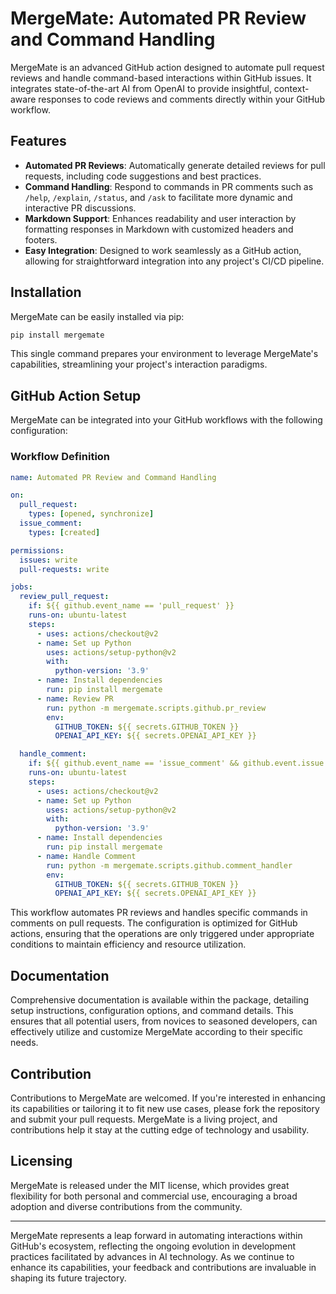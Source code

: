 # MergeMate: Automated PR Review and Command Handling

MergeMate is an advanced GitHub action designed to automate pull request reviews and handle command-based interactions within GitHub issues. It integrates state-of-the-art AI from OpenAI to provide insightful, context-aware responses to code reviews and comments directly within your GitHub workflow.

## Features

- **Automated PR Reviews**: Automatically generate detailed reviews for pull requests, including code suggestions and best practices.
- **Command Handling**: Respond to commands in PR comments such as `/help`, `/explain`, `/status`, and `/ask` to facilitate more dynamic and interactive PR discussions.
- **Markdown Support**: Enhances readability and user interaction by formatting responses in Markdown with customized headers and footers.
- **Easy Integration**: Designed to work seamlessly as a GitHub action, allowing for straightforward integration into any project's CI/CD pipeline.

## Installation

MergeMate can be easily installed via pip:

```bash
pip install mergemate
```

This single command prepares your environment to leverage MergeMate's capabilities, streamlining your project's interaction paradigms.

## GitHub Action Setup

MergeMate can be integrated into your GitHub workflows with the following configuration:

### Workflow Definition

```yaml
name: Automated PR Review and Command Handling

on:
  pull_request:
    types: [opened, synchronize]
  issue_comment:
    types: [created]

permissions:
  issues: write
  pull-requests: write

jobs:
  review_pull_request:
    if: ${{ github.event_name == 'pull_request' }}
    runs-on: ubuntu-latest
    steps:
      - uses: actions/checkout@v2
      - name: Set up Python
        uses: actions/setup-python@v2
        with:
          python-version: '3.9'
      - name: Install dependencies
        run: pip install mergemate
      - name: Review PR
        run: python -m mergemate.scripts.github.pr_review
        env:
          GITHUB_TOKEN: ${{ secrets.GITHUB_TOKEN }}
          OPENAI_API_KEY: ${{ secrets.OPENAI_API_KEY }}

  handle_comment:
    if: ${{ github.event_name == 'issue_comment' && github.event.issue.pull_request && startsWith(github.event.comment.body, '/') }}
    runs-on: ubuntu-latest
    steps:
      - uses: actions/checkout@v2
      - name: Set up Python
        uses: actions/setup-python@v2
        with:
          python-version: '3.9'
      - name: Install dependencies
        run: pip install mergemate
      - name: Handle Comment
        run: python -m mergemate.scripts.github.comment_handler
        env:
          GITHUB_TOKEN: ${{ secrets.GITHUB_TOKEN }}
          OPENAI_API_KEY: ${{ secrets.OPENAI_API_KEY }}
```

This workflow automates PR reviews and handles specific commands in comments on pull requests. The configuration is optimized for GitHub actions, ensuring that the operations are only triggered under appropriate conditions to maintain efficiency and resource utilization.

## Documentation

Comprehensive documentation is available within the package, detailing setup instructions, configuration options, and command details. This ensures that all potential users, from novices to seasoned developers, can effectively utilize and customize MergeMate according to their specific needs.

## Contribution

Contributions to MergeMate are welcomed. If you're interested in enhancing its capabilities or tailoring it to fit new use cases, please fork the repository and submit your pull requests. MergeMate is a living project, and contributions help it stay at the cutting edge of technology and usability.

## Licensing

MergeMate is released under the MIT license, which provides great flexibility for both personal and commercial use, encouraging a broad adoption and diverse contributions from the community.

---

MergeMate represents a leap forward in automating interactions within GitHub's ecosystem, reflecting the ongoing evolution in development practices facilitated by advances in AI technology. As we continue to enhance its capabilities, your feedback and contributions are invaluable in shaping its future trajectory.